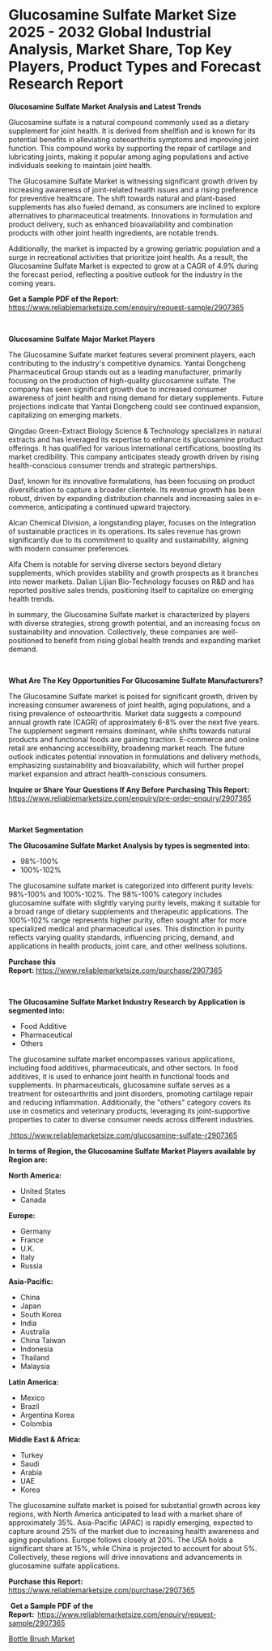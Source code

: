 <p><h1>Glucosamine Sulfate Market Size 2025 - 2032 Global Industrial Analysis, Market Share, Top Key Players, Product Types and Forecast Research Report</h1></p><p><strong>Glucosamine Sulfate Market Analysis and Latest Trends</strong></p>
<p><p>Glucosamine sulfate is a natural compound commonly used as a dietary supplement for joint health. It is derived from shellfish and is known for its potential benefits in alleviating osteoarthritis symptoms and improving joint function. This compound works by supporting the repair of cartilage and lubricating joints, making it popular among aging populations and active individuals seeking to maintain joint health.</p><p>The Glucosamine Sulfate Market is witnessing significant growth driven by increasing awareness of joint-related health issues and a rising preference for preventive healthcare. The shift towards natural and plant-based supplements has also fueled demand, as consumers are inclined to explore alternatives to pharmaceutical treatments. Innovations in formulation and product delivery, such as enhanced bioavailability and combination products with other joint health ingredients, are notable trends.</p><p>Additionally, the market is impacted by a growing geriatric population and a surge in recreational activities that prioritize joint health. As a result, the Glucosamine Sulfate Market is expected to grow at a CAGR of 4.9% during the forecast period, reflecting a positive outlook for the industry in the coming years.</p></p>
<p><strong>Get a Sample PDF of the Report:&nbsp;</strong> <a href="https://www.reliablemarketsize.com/enquiry/request-sample/2907365?utm_campaign=2281&utm_medium=2&utm_source=Github&utm_content=ia&utm_term=12032025&utm_id=glucosamine-sulfate">https://www.reliablemarketsize.com/enquiry/request-sample/2907365</a></p>
<p>&nbsp;</p>
<p><strong>Glucosamine Sulfate Major Market Players</strong></p>
<p><p>The Glucosamine Sulfate market features several prominent players, each contributing to the industry's competitive dynamics. Yantai Dongcheng Pharmaceutical Group stands out as a leading manufacturer, primarily focusing on the production of high-quality glucosamine sulfate. The company has seen significant growth due to increased consumer awareness of joint health and rising demand for dietary supplements. Future projections indicate that Yantai Dongcheng could see continued expansion, capitalizing on emerging markets.</p><p>Qingdao Green-Extract Biology Science & Technology specializes in natural extracts and has leveraged its expertise to enhance its glucosamine product offerings. It has qualified for various international certifications, boosting its market credibility. This company anticipates steady growth driven by rising health-conscious consumer trends and strategic partnerships.</p><p>Dasf, known for its innovative formulations, has been focusing on product diversification to capture a broader clientele. Its revenue growth has been robust, driven by expanding distribution channels and increasing sales in e-commerce, anticipating a continued upward trajectory.</p><p>Alcan Chemical Division, a longstanding player, focuses on the integration of sustainable practices in its operations. Its sales revenue has grown significantly due to its commitment to quality and sustainability, aligning with modern consumer preferences. </p><p>Alfa Chem is notable for serving diverse sectors beyond dietary supplements, which provides stability and growth prospects as it branches into newer markets. Dalian Lijian Bio-Technology focuses on R&D and has reported positive sales trends, positioning itself to capitalize on emerging health trends.</p><p>In summary, the Glucosamine Sulfate market is characterized by players with diverse strategies, strong growth potential, and an increasing focus on sustainability and innovation. Collectively, these companies are well-positioned to benefit from rising global health trends and expanding market demand.</p></p>
<p>&nbsp;</p>
<p><strong>What Are The Key Opportunities For Glucosamine Sulfate Manufacturers?</strong></p>
<p><p>The Glucosamine Sulfate market is poised for significant growth, driven by increasing consumer awareness of joint health, aging populations, and a rising prevalence of osteoarthritis. Market data suggests a compound annual growth rate (CAGR) of approximately 6-8% over the next five years. The supplement segment remains dominant, while shifts towards natural products and functional foods are gaining traction. E-commerce and online retail are enhancing accessibility, broadening market reach. The future outlook indicates potential innovation in formulations and delivery methods, emphasizing sustainability and bioavailability, which will further propel market expansion and attract health-conscious consumers.</p></p>
<p><strong>Inquire or Share Your Questions If Any Before Purchasing This Report:</strong> <a href="https://www.reliablemarketsize.com/enquiry/pre-order-enquiry/2907365?utm_campaign=2281&utm_medium=2&utm_source=Github&utm_content=ia&utm_term=12032025&utm_id=glucosamine-sulfate">https://www.reliablemarketsize.com/enquiry/pre-order-enquiry/2907365</a></p>
<p>&nbsp;</p>
<p><strong>Market Segmentation</strong></p>
<p><strong>The Glucosamine Sulfate Market Analysis by types is segmented into:</strong></p>
<p><ul><li>98%-100%</li><li>100%-102%</li></ul></p>
<p><p>The glucosamine sulfate market is categorized into different purity levels: 98%-100% and 100%-102%. The 98%-100% category includes glucosamine sulfate with slightly varying purity levels, making it suitable for a broad range of dietary supplements and therapeutic applications. The 100%-102% range represents higher purity, often sought after for more specialized medical and pharmaceutical uses. This distinction in purity reflects varying quality standards, influencing pricing, demand, and applications in health products, joint care, and other wellness solutions.</p></p>
<p><strong>Purchase this Report:&nbsp;</strong><a href="https://www.reliablemarketsize.com/purchase/2907365?utm_campaign=2281&utm_medium=2&utm_source=Github&utm_content=ia&utm_term=12032025&utm_id=glucosamine-sulfate">https://www.reliablemarketsize.com/purchase/2907365</a></p>
<p>&nbsp;</p>
<p><strong>The Glucosamine Sulfate Market Industry Research by Application is segmented into:</strong></p>
<p><ul><li>Food Additive</li><li>Pharmaceutical</li><li>Others</li></ul></p>
<p><p>The glucosamine sulfate market encompasses various applications, including food additives, pharmaceuticals, and other sectors. In food additives, it is used to enhance joint health in functional foods and supplements. In pharmaceuticals, glucosamine sulfate serves as a treatment for osteoarthritis and joint disorders, promoting cartilage repair and reducing inflammation. Additionally, the "others" category covers its use in cosmetics and veterinary products, leveraging its joint-supportive properties to cater to diverse consumer needs across different industries.</p></p>
<p><a href="https://www.reliablemarketsize.com/glucosamine-sulfate-r2907365?utm_campaign=2281&utm_medium=2&utm_source=Github&utm_content=ia&utm_term=12032025&utm_id=glucosamine-sulfate">&nbsp;https://www.reliablemarketsize.com/glucosamine-sulfate-r2907365</a></p>
<p><strong>In terms of Region, the Glucosamine Sulfate Market Players available by Region are:</strong></p>
<p>
    <p> <strong> North America: </strong>
        <ul>
            <li>United States</li>
            <li>Canada</li>
        </ul>
        </p> 
    <p> <strong> Europe: </strong>
        <ul>
            <li>Germany</li>
            <li>France</li>
            <li>U.K.</li>
            <li>Italy</li>
            <li>Russia</li>
        </ul>
        </p> 
    <p> <strong> Asia-Pacific: </strong>
        <ul>
            <li>China</li>
            <li>Japan</li>
            <li>South Korea</li>
            <li>India</li>
            <li>Australia</li>
            <li>China Taiwan</li>
            <li>Indonesia</li>
            <li>Thailand</li>
            <li>Malaysia</li>
        </ul>
        </p> 
    <p> <strong> Latin America: </strong>
        <ul>
            <li>Mexico</li>
            <li>Brazil</li>
            <li>Argentina Korea</li>
            <li>Colombia</li>
        </ul>
        </p> 
    <p> <strong> Middle East & Africa: </strong>
        <ul>
            <li>Turkey</li>
            <li>Saudi</li>
            <li>Arabia</li>
            <li>UAE</li>
            <li>Korea</li>
        </ul>
    </p>
    </p>
<p><p>The glucosamine sulfate market is poised for substantial growth across key regions, with North America anticipated to lead with a market share of approximately 35%. Asia-Pacific (APAC) is rapidly emerging, expected to capture around 25% of the market due to increasing health awareness and aging populations. Europe follows closely at 20%. The USA holds a significant share at 15%, while China is projected to account for about 5%. Collectively, these regions will drive innovations and advancements in glucosamine sulfate applications.</p></p>
<p><strong>Purchase this Report: </strong><a href="https://www.reliablemarketsize.com/purchase/2907365?utm_campaign=2281&utm_medium=2&utm_source=Github&utm_content=ia&utm_term=12032025&utm_id=glucosamine-sulfate">https://www.reliablemarketsize.com/purchase/2907365</a></p>
<p>&nbsp;<strong>Get a Sample PDF of the Report:&nbsp;&nbsp;</strong><a href="https://www.reliablemarketsize.com/enquiry/request-sample/2907365?utm_campaign=2281&utm_medium=2&utm_source=Github&utm_content=ia&utm_term=12032025&utm_id=glucosamine-sulfate">https://www.reliablemarketsize.com/enquiry/request-sample/2907365</a></p>
<p><strong></strong></p>
<p><p><a href="https://github.com/wantadhagino/Market-Research-Report-List-1/blob/main/bottle-brush-market.md?utm_campaign=2281&utm_medium=2&utm_source=Github&utm_content=ia&utm_term=12032025&utm_id=glucosamine-sulfate">Bottle Brush Market</a></p></p>